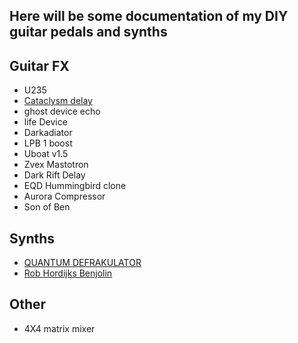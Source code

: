 ## Here will be some documentation of my DIY guitar pedals and synths

## Guitar FX

- U235
- [Cataclysm delay](./cataclysm.md)
- ghost device echo
- life Device
- Darkadiator
- LPB 1 boost
- Uboat v1.5
- Zvex Mastotron
- Dark Rift Delay
- EQD Hummingbird clone
- Aurora Compressor
- Son of Ben

## Synths

- [QUANTUM DEFRAKULATOR](./defrakulator.md)
- [Rob Hordijks Benjolin](./benjolin.md)

## Other

- 4X4 matrix mixer
